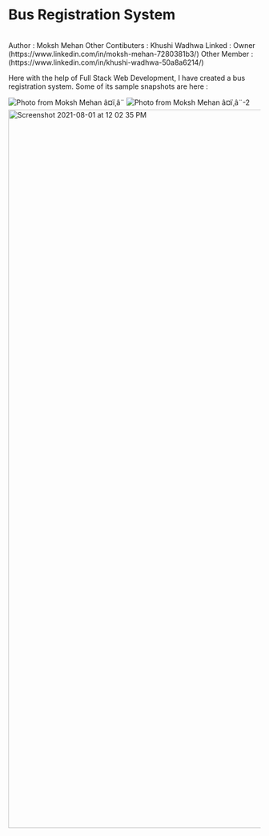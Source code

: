 # Bus Registration System
<br>
Author : Moksh Mehan
Other Contibuters : Khushi Wadhwa 
Linked : Owner (https://www.linkedin.com/in/moksh-mehan-7280381b3/)
Other Member : (https://www.linkedin.com/in/khushi-wadhwa-50a8a6214/)

Here with the help of Full Stack Web Development, I have created a bus registration system.
Some of its sample snapshots are here :

![Photo from Moksh Mehan â¤ï¸â¨](https://github.com/mehanmoksh/Bus-Registration-System/assets/84871803/c5eae090-0098-45f7-a7d6-6c43258d6505)
![Photo from Moksh Mehan â¤ï¸â¨-2](https://github.com/mehanmoksh/Bus-Registration-System/assets/84871803/bcd4725b-7f93-481e-a5b5-52101075473e)
<img width="1437" alt="Screenshot 2021-08-01 at 12 02 35 PM" src="https://github.com/mehanmoksh/Bus-Registration-System/assets/84871803/1582c466-44a9-4f4e-bc81-3ff8e49424e0">
